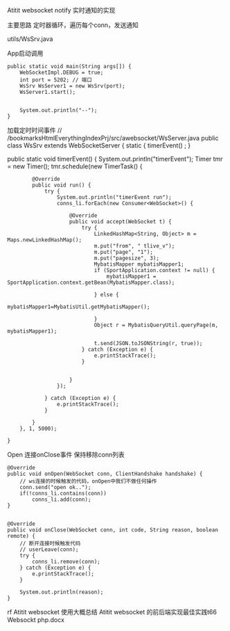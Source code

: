 Atitit websocket notify 实时通知的实现


主要思路  定时器循环，遍历每个conn，发送通知

utils/WsSrv.java


App启动调用


	public static void main(String args[]) {
		WebSocketImpl.DEBUG = true;
		int port = 5202; // 端口
		WsSrv WsServer1 = new WsSrv(port);
	 	WsServer1.start();
 
		
		System.out.println("--");
	}

加载定时时间事件
//   /bookmarksHtmlEverythingIndexPrj/src/awebsocket/WsServer.java
public class WsSrv extends WebSocketServer {
	static {
		timerEvent() ;
	}


public static void timerEvent() {
		System.out.println("timerEvent");
		Timer tmr = new Timer();
		tmr.schedule(new TimerTask() {

			@Override
			public void run() {
				try {
					System.out.println("timerEvent run");
					conns_li.forEach(new Consumer<WebSocket>() {

						@Override
						public void accept(WebSocket t) {
							try {
								LinkedHashMap<String, Object> m = Maps.newLinkedHashMap();
								m.put("from", " tlive_v");
								m.put("page", "1");
								m.put("pagesize", 3);
								MybatisMapper mybatisMapper1;
								if (SportApplication.context != null) {
									mybatisMapper1 = SportApplication.context.getBean(MybatisMapper.class);
									
								} else {
									mybatisMapper1=MybatisUtil.getMybatisMapper();
									
								}
								Object r = MybatisQueryUtil.queryPage(m, mybatisMapper1);

								t.send(JSON.toJSONString(r, true));
							} catch (Exception e) {
								e.printStackTrace();
							}
							

						}
					});

				} catch (Exception e) {
					e.printStackTrace();
				}
				
			}
		}, 1, 5000);

	}

Open 连接onClose事件 保持移除conn列表

	@Override
	public void onOpen(WebSocket conn, ClientHandshake handshake) {
		// ws连接的时候触发的代码，onOpen中我们不做任何操作
		conn.send("open ok..");
		if(!conns_li.contains(conn))
			conns_li.add(conn);
	}


	@Override
	public void onClose(WebSocket conn, int code, String reason, boolean remote) {
		// 断开连接时候触发代码
		// userLeave(conn);
		try {
			conns_li.remove(conn);
		} catch (Exception e) {
			e.printStackTrace();
		}
		
		System.out.println(reason);
	}
rf
Atitit websocket 使用大概总结
Atitit websocket 的前后端实现最佳实践t66
Websockt php.docx
